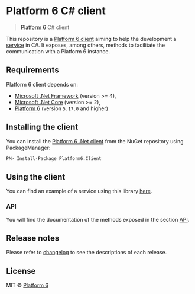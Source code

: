 # Platform 6 C# client

> [Platform 6](https://documentation.amalto.com/platform6/master/) C# client

This repository is a [Platform 6 client](https://documentation.amalto.com/platform6/master/developer-guide/platform6-clients/) aiming to help the development a [service](https://documentation.amalto.com/platform6/master/developer-guide/getting-started/) in C#.
It exposes, among others, methods to facilitate the communication with a Platform 6 instance.

## Requirements

Platform 6 client depends on:
- [Microsoft .Net Framework](https://www.microsoft.com/en-us/download/details.aspx?id=17851) (version >= 4),
- [Microsoft .Net Core](https://docs.microsoft.com/en-us/dotnet/core/) (version >= 2),
- [Platform 6](https://documentation.amalto.com/platform6/master/user-guide/getting-started/) (version `5.17.0` and higher)

## Installing the client

You can install the [Platform 6 .Net client](https://www.nuget.org/packages/Platform6.Client/0.0.1-alpha6) from the NuGet repository using PackageManager:

```bash
PM> Install-Package Platform6.Client
```

## Using the client

You can find an example of a service using this library [here](https://github.com/amalto/platform6-service-csharp).

### API

You will find the documentation of the methods exposed in the section [API](https://github.com/amalto/platform6-client-csharp/blob/master/Platform6/API.md).

## Release notes

Please refer to [changelog](./Platform6/CHANGELOG.md) to see the descriptions of each release.

## License

MIT © [Platform 6](https://www.platform6.io/)
